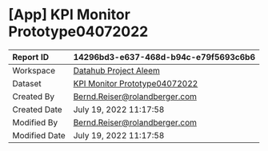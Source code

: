 



# [App] KPI Monitor Prototype04072022

|Report ID|14296bd3-e637-468d-b94c-e79f5693c6b6|
| :--- | :--- |
|Workspace|[Datahub Project Aleem](../Workspaces/Datahub-Project-Aleem.md)|
|Dataset|[KPI Monitor Prototype04072022](../Datasets/KPI-Monitor-Prototype04072022.md)|
|Created By|Bernd.Reiser@rolandberger.com|
|Created Date|July 19, 2022 11:17:58|
|Modified By|Bernd.Reiser@rolandberger.com|
|Modified Date|July 19, 2022 11:17:58|
